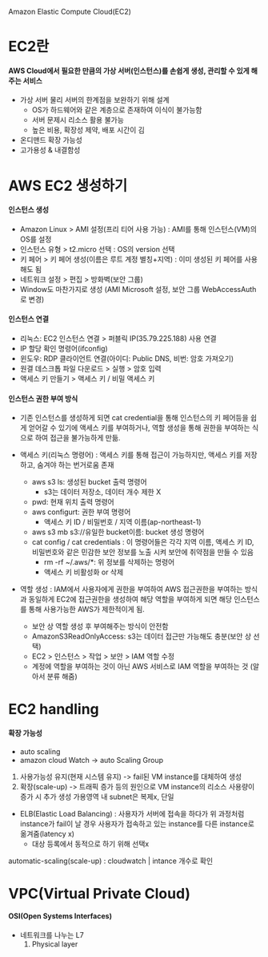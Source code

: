 Amazon Elastic Compute Cloud(EC2)
# EC2란
#### AWS Cloud에서 필요한 만큼의 가상 서버(인스턴스)를 손쉽게 생성, 관리할 수 있게 해주는 서비스
- 가상 서버
	물리 서버의 한계점을 보완하기 위해 설계
	- OS가 하드웨어와 같은 계층으로 존재하여 이식이 불가능함
	- 서버 문제시 리소스 활용 불가능
	- 높은 비용, 확장성 제약, 배포 시간이 김
- 온디맨드 확장 가능성
- 고가용성 & 내결함성

# AWS EC2 생성하기

#### 인스턴스 생성
- Amazon Linux > AMI 설정(프리 티어 사용 가능) : AMI를 통해 인스턴스(VM)의 OS를 설정
- 인스턴스 유형 > t2.micro 선택 : OS의 version 선택
- 키 페어 > 키 페어 생성(이름은 루트 계정 별칭+지역) : 이미 생성된 키 페어를 사용해도 됨
- 네트워크 설정 > 편집 > 방화벽(보안 그룹)
- Window도 마찬가지로 생성 (AMI Microsoft 설정, 보안 그룹 WebAccessAuth로 변경)
	
#### 인스턴스 연결
- 리눅스: EC2 인스턴스 연결 > 퍼블릭 IP(35.79.225.188) 사용 연결
- IP 할당 확인 명령어(ifconfig)
- 윈도우: RDP 클라이언트 연결(아이디: Public DNS, 비번: 암호 가져오기)
- 원결 데스크톱 파일 다운로드 > 실행 > 암호 입력
- 액세스 키 만들기 > 액세스 키 / 비밀 액세스 키
	
#### 인스턴스 권한 부여 방식
- 기존 인스턴스를 생성하게 되면 cat credential을 통해 인스턴스의 키 페어등을 쉽게 얻어갈 수 있기에 액세스 키를 부여하거나, 역할 생성을 통해 권한을 부여하는 식으로 하여 접근을 불가능하게 만듦. 
- 액세스 키(리눅스 명령어) : 액세스 키를 통해 접근이 가능하지만, 액세스 키를 저장하고, 숨겨야 하는 번거로움 존재
	- aws s3 ls: 생성된 bucket 출력 명령어
		- s3는 데이터 저장소, 데이터 개수 제한 X
	- pwd: 현재 위치 출력 명령어
	- aws configurt: 권한 부여 명령어
		- 액세스 키 ID / 비밀번호 / 지역 이름(ap-northeast-1)
	- aws s3 mb s3://유일한 bucket이름: bucket 생성 명령어
	- cat config / cat credentials : 이 명령어들은 각각 지역 이름, 액세스 키 ID, 비밀번호와 같은 민감한 보안 정보를 노출 시켜 보안에 취약점을 만들 수 있음
		- rm -rf ~/.aws/*: 위 정보를 삭제하는 명령어
		- 액세스 키 비활성화 or 삭제
	
- 역할 생성 : IAM에서 사용자에게 권한을 부여하여 AWS 접근권한을 부여하는 방식과 동일하게 EC2에 접근권한을 생성하여 해당 역할을 부여하게 되면 해당 인스턴스를 통해 사용가능한 AWS가 제한적이게 됨.
	- 보안 상 역할 생성 후 부여해주는 방식이 안전함
	- AmazonS3ReadOnlyAccess: s3는 데이터 접근만 가능해도 충분(보안 상 선택)
	- EC2 > 인스턴스 > 작업 > 보안 > IAM 역할 수정
	- 계정에 역할을 부여하는 것이 아닌 AWS 서비스로 IAM 역할을 부여하는 것 (알아서 분류 해줌)

# EC2 handling

#### 확장 가능성
- auto scaling
- amazon cloud Watch -> auto Scaling Group
1. 사용가능성 유지(현재 시스템 유지) -> fail된 VM instance를 대체하여 생성
2. 확장(scale-up) -> 트래픽 증가 등의 원인으로 VM instance의 리소스 사용량이 증가 시 추가 생성
가용영역 내 subnet은 복제x, 단일

- ELB(Elastic Load Balancing) : 사용자가 서버에 접속을 하다가 위 과정처럼 instance가 fail이 날 경우 사용자가 접속하고 있는 instance를 다른 instance로 옮겨줌(latency x)
	- 대상 등록에서 동적으로 하기 위해 선택x

automatic-scaling(scale-up) : cloudwatch | intance 개수로 확인

# VPC(Virtual Private Cloud)

#### OSI(Open Systems Interfaces)
- 네트워크를 나누는 L7
	1. Physical layer